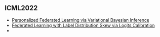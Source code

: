 ## ICML2022
- [Personalized Federated Learning via Variational Bayesian Inference](https://proceedings.mlr.press/v162/zhang22o/zhang22o.pdf)
- [Federated Learning with Label Distribution Skew via Logits Calibration](https://proceedings.mlr.press/v162/zhang22p.html)
- 

